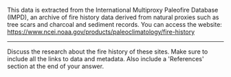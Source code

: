 
This data is extracted from the International Multiproxy Paleofire Database (IMPD), an archive of fire history data derived from natural proxies such as tree scars and charcoal and sediment records. You can access the website: https://www.ncei.noaa.gov/products/paleoclimatology/fire-history

----------

Discuss the research about the fire history of these sites. Make sure to include all the links to data and metadata. Also include a 'References' section at the end of your answer. 